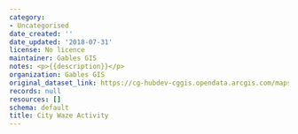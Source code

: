```yaml
---
category:
- Uncategorised
date_created: ''
date_updated: '2018-07-31'
license: No licence
maintainer: Gables GIS
notes: <p>{{description}}</p>
organization: Gables GIS
original_dataset_link: https://cg-hubdev-cggis.opendata.arcgis.com/maps/cggis::city-waze-activity
records: null
resources: []
schema: default
title: City Waze Activity
---
```

